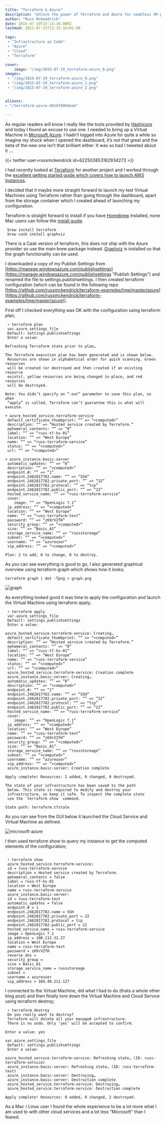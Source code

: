 ```yaml
---
title: "Terraform & Azure"
description: "Unlock the power of Terraform and Azure for seamless VM provisioning! Learn how to streamline your infrastructure management today!"
author: "Russ Mckendrick"
date: 2015-07-19T15:13:10.000Z
lastmod: 2021-07-31T12:33:16+01:00

tags:
 - "Infrastructure as Code"
 - "Azure"
 - "Cloud"
 - "Terraform"

cover:
    image: "/img/2015-07-19_terraform-azure_0.png" 
images:
 - "/img/2015-07-19_terraform-azure_0.png"
 - "/img/2015-07-19_terraform-azure_1.png"
 - "/img/2015-07-19_terraform-azure_2.png"


aliases:
- "/terraform-azure-d818760b0eeb"

---
```


As regular readers will know I really like the tools provided by [Hashicorp](https://hashicorp.com/ "Hashicorp") and today I found an excuse to use one. I needed to bring up a Virtual Machine in [Microsoft Azure](http://azure.microsoft.com/en-gb/ "Azure"). I hadn’t logged into Azure for quite a while so imagine my shock when I opened the dashboard, it’s not that great and the beta of the new one isn’t that brilliant either. It was so bad I tweeted about it ….

{{< twitter user=russmckendrick id=622503853162934273 >}}

I had recently looked at [Terraform](https://www.terraform.io "Terraform") for another project and I worked through the [excellent getting started guide which covers how to launch AWS Instances](https://www.terraform.io/intro/getting-started/install.html "Getting started").

I decided that it maybe more straight forward to launch my test Virtual Machines using Terraform rather than going through the dashboard, apart from the storage container which I created ahead of launching my configuration.

Terraform is straight forward to install if you have [Homebrew](http://brew.sh "Homebrew") installed, none Mac users can follow the [install guide](https://www.terraform.io/intro/getting-started/install.html).

```
 brew install terraform
 brew cask install graphviz
```

There is a Cask version of terraform, this does not ship with the Azure provider so use the main brew package instead. [Graphviz](http://www.graphviz.org "Graphviz") is installed so that the graph functionality can be used.

I downloaded a copy of my Publish Settings from [https://manage.windowsazure.com/publishsettings](https://manage.windowsazure.com/publishsettings "Publish Settings") and renamed the file to settings.publishsettings. I then created terraform configuration (which can be found in the following repo [https://github.com/russmckendrick/terraform-examples/tree/master/azure](https://github.com/russmckendrick/terraform-examples/tree/master/azure)).

First off I checked everything was OK with the configuration using terraform plan;

```
 ⚡ terraform plan
 var.azure_settings_file
 Default: settings.publishsettings
 Enter a value:

Refreshing Terraform state prior to plan…

The Terraform execution plan has been generated and is shown below.
 Resources are shown in alphabetical order for quick scanning. Green resources
 will be created (or destroyed and then created if an existing resource
 exists), yellow resources are being changed in-place, and red resources
 will be destroyed.

Note: You didn’t specify an “-out” parameter to save this plan, so when
 “apply” is called, Terraform can’t guarantee this is what will execute.

+ azure_hosted_service.terraform-service
 default_certificate_thumbprint: “” => “<computed>”
 description: “” => “Hosted service created by Terraform.”
 ephemeral_contents: “” => “0”
 label: “” => “russ-tf-hs-01”
 location: “” => “West Europe”
 name: “” => “russ-terraform-service”
 status: “” => “<computed>”
 url: “” => “<computed>”

+ azure_instance.basic-server
 automatic_updates: “” => “0”
 description: “” => “<computed>”
 endpoint.#: “” => “1”
 endpoint.2462817782.name: “” => “SSH”
 endpoint.2462817782.private_port: “” => “22”
 endpoint.2462817782.protocol: “” => “tcp”
 endpoint.2462817782.public_port: “” => “22”
 hosted_service_name: “” => “russ-terraform-service”
 cover:
    image: “” => “OpenLogic 7.1”
 ip_address: “” => “<computed>”
 location: “” => “West Europe”
 name: “” => “russ-terraform-test”
 password: “” => “z69rVZfH”
 security_group: “” => “<computed>”
 size: “” => “Basic_A1”
 storage_service_name: “” => “russstoreage”
 subnet: “” => “<computed>”
 username: “” => “azureuser”
 vip_address: “” => “<computed>”

Plan: 2 to add, 0 to change, 0 to destroy.
```

As you can see everything is good to go, I also generated graphical overview using terraform graph which shows how it looks;

```
terraform graph | dot -Tpng > graph.png
```

![graph](/img/2015-07-19_terraform-azure_1.png)

As everything looked good it was time to apply the configuration and launch the Virtual Machine using terraform apply;

```
 ⚡ terraform apply
 var.azure_settings_file
 Default: settings.publishsettings
 Enter a value:

azure_hosted_service.terraform-service: Creating…
 default_certificate_thumbprint: “” => “<computed>”
 description: “” => “Hosted service created by Terraform.”
 ephemeral_contents: “” => “0”
 label: “” => “russ-tf-hs-01”
 location: “” => “West Europe”
 name: “” => “russ-terraform-service”
 status: “” => “<computed>”
 url: “” => “<computed>”
 azure_hosted_service.terraform-service: Creation complete
 azure_instance.basic-server: Creating…
 automatic_updates: “” => “0”
 description: “” => “<computed>”
 endpoint.#: “” => “1”
 endpoint.2462817782.name: “” => “SSH”
 endpoint.2462817782.private_port: “” => “22”
 endpoint.2462817782.protocol: “” => “tcp”
 endpoint.2462817782.public_port: “” => “22”
 hosted_service_name: “” => “russ-terraform-service”
 cover:
    image: “” => “OpenLogic 7.1”
 ip_address: “” => “<computed>”
 location: “” => “West Europe”
 name: “” => “russ-terraform-test”
 password: “” => “z69rVZfH”
 security_group: “” => “<computed>”
 size: “” => “Basic_A1”
 storage_service_name: “” => “russstoreage”
 subnet: “” => “<computed>”
 username: “” => “azureuser”
 vip_address: “” => “<computed>”
 azure_instance.basic-server: Creation complete

Apply complete! Resources: 2 added, 0 changed, 0 destroyed.

The state of your infrastructure has been saved to the path
 below. This state is required to modify and destroy your
 infrastructure, so keep it safe. To inspect the complete state
 use the `terraform show` command.

State path: terraform.tfstate
```

As you can see from the GUI below it launched the Cloud Service and Virtual Machine as defined.

![microsoft-azure](/img/2015-07-19_terraform-azure_2.png)

I then used terraform show to query my instance to get the computed elements of the configuration;

```

 ⚡ terraform show
 azure_hosted_service.terraform-service:
 id = russ-terraform-service
 description = Hosted service created by Terraform.
 ephemeral_contents = false
 label = russ-tf-hs-01
 location = West Europe
 name = russ-terraform-service
 azure_instance.basic-server:
 id = russ-terraform-test
 automatic_updates = false
 endpoint.# = 1
 endpoint.2462817782.name = SSH
 endpoint.2462817782.private_port = 22
 endpoint.2462817782.protocol = tcp
 endpoint.2462817782.public_port = 22
 hosted_service_name = russ-terraform-service
 image = OpenLogic 7.1
 ip_address = 100.112.32.27
 location = West Europe
 name = russ-terraform-test
 password = z69rVZfH
 reverse_dns = 
 security_group = 
 size = Basic_A1
 storage_service_name = russstoreage
 subnet = 
 username = azureuser
 vip_address = 104.40.211.127
```

I connected to the Virtual Machine, did what I had to do (thats a whole other blog post) and then finally tore down the Virtual Machine and Cloud Service using terraform destroy;

```
 ⚡ terraform destroy
 Do you really want to destroy?
 Terraform will delete all your managed infrastructure.
 There is no undo. Only ‘yes’ will be accepted to confirm.

Enter a value: yes

var.azure_settings_file
 Default: settings.publishsettings
 Enter a value:

azure_hosted_service.terraform-service: Refreshing state… (ID: russ-terraform-service)
 azure_instance.basic-server: Refreshing state… (ID: russ-terraform-test)
 azure_instance.basic-server: Destroying…
 azure_instance.basic-server: Destruction complete
 azure_hosted_service.terraform-service: Destroying…
 azure_hosted_service.terraform-service: Destruction complete

Apply complete! Resources: 0 added, 0 changed, 2 destroyed.
```

As a Mac / Linux user I found the whole experience to be a lot more what I am used to with other cloud services and a lot less “Microsoft” than I feared.
